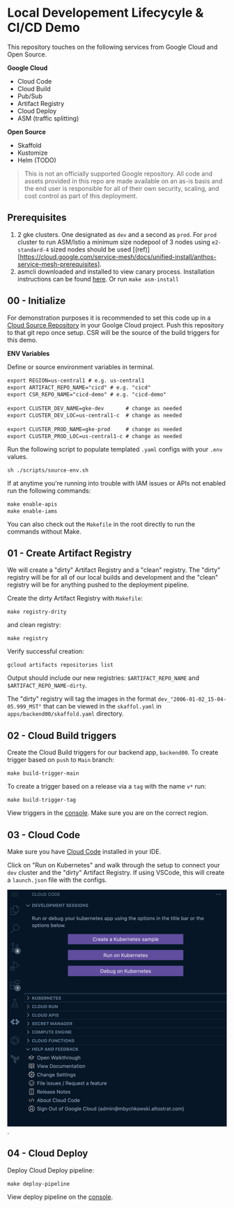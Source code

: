 # Local Developement Lifecycyle & CI/CD Demo

This repository touches on the following services from Google Cloud and Open
Source.

**Google Cloud**
- Cloud Code
- Cloud Build
- Pub/Sub
- Artifact Registry
- Cloud Deploy
- ASM (traffic splitting)

**Open Source**
- Skaffold
- Kustomize
- Helm (TODO)

>This is not an officially supported Google repository.  All code and assets
>provided in this repo are made available on an as-is basis and the end user is
>responsible for all of their own security, scaling, and cost control as part of
>this deployment.

## Prerequisites

1. 2 gke clusters. One designated as `dev` and a second as `prod`. For `prod`
cluster to run ASM/Istio a minimum size nodepool of 3 nodes using
`e2-standard-4` sized nodes should be used [(ref)][https://cloud.google.com/service-mesh/docs/unified-install/anthos-service-mesh-prerequisites].
2. asmcli downloaded and installed to view canary process. Installation
instructions can be found [here](https://cloud.google.com/service-mesh/docs/managed/provision-managed-anthos-service-mesh-asmcli#download_the_installation_tool). Or
run `make asm-install`

## 00 - Initialize

For demonstration purposes it is recommended to set this code up in a
[Cloud Source Repository](https://source.cloud.google.com/) in your Goolge Cloud
project. Push this repository to that git repo once setup. CSR will be the
source of the build triggers for this demo.

**ENV Variables**

Define or source environment variables in terminal.

```
export REGION=us-central1 # e.g. us-central1
export ARTIFACT_REPO_NAME="cicd" # e.g. "cicd"
export CSR_REPO_NAME="cicd-demo" # e.g. "cicd-demo"

export CLUSTER_DEV_NAME=gke-dev       # change as needed
export CLUSTER_DEV_LOC=us-central1-c  # change as needed

export CLUSTER_PROD_NAME=gke-prod     # change as needed
export CLUSTER_PROD_LOC=us-central1-c # change as needed
```

Run the following script to populate templated `.yaml` configs with your `.env`
values.

```
sh ./scripts/source-env.sh
```

If at anytime you're running into trouble with IAM issues or APIs not enabled
run the following commands:

```
make enable-apis
make enable-iams
```

You can also check out the `Makefile` in the root directly to run the commands
without Make.

## 01 - Create Artifact Registry

We will create a "dirty" Artifact Registry and a "clean" registry. The "dirty"
registry will be for all of our local builds and development and the "clean"
registry will be for anything pushed to the deployment pipeline.

Create the dirty Artifact Registry with `Makefile`:

```
make registry-drity
```

and clean registry:

```
make registry
```

Verify successful creation:

```
gcloud artifacts repositories list
```

Output should include our new registries: `$ARTIFACT_REPO_NAME` and
`$ARTIFACT_REPO_NAME-dirty`.

The "dirty" registry will tag the images in the format
`dev_"2006-01-02_15-04-05.999_MST"` that can be viewed in the `skaffol.yaml` in
`apps/backend00/skaffold.yaml` directory.

## 02 - Cloud Build triggers

Create the Cloud Build triggers for our backend app, `backend00`. To create
trigger based on `push` to `Main` branch:

```
make build-trigger-main
```

To create a trigger based on a release via a `tag` with the name `v*` run:

```
make build-trigger-tag
```

View triggers in the [console](https://console.cloud.google.com/cloud-build/triggers;region=us-central1). Make sure you are on the correct region.

## 03 - Cloud Code

Make sure you have [Cloud Code](https://cloud.google.com/code/docs/vscode/install)
installed in your IDE.

Click on "Run on Kubernetes" and walk through the setup to connect your `dev`
cluster and the "dirty" Artifact Registry. If using VSCode, this will create a
`launch.json` file with the configs.

![cloud code run on kubernetes](./docs/assets/cloud_code_start.png).

## 04 - Cloud Deploy

Deploy Cloud Deploy pipeline:

```
make deploy-pipeline
```

View deploy pipeline on the [console](https://console.cloud.google.com/deploy/delivery-pipelines).

